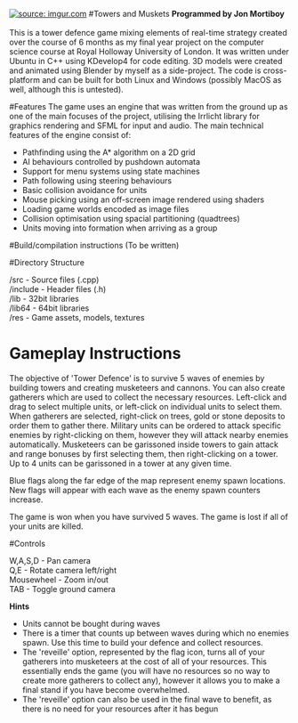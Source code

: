 <a href="http://imgur.com/jpx185b"><img src="http://i.imgur.com/jpx185b.png" title="source: imgur.com" /></a>
#Towers and Muskets
<strong>Programmed by Jon Mortiboy</strong><br /><br />
This is a tower defence game mixing elements of real-time strategy created over the course of 
6 months as my final year project on the computer science course at Royal Holloway University of London.
It was written under Ubuntu in C++ using KDevelop4 for code editing. 3D models were created and animated
using Blender by myself as a side-project. The code is cross-platform and can be
built for both Linux and Windows (possibly MacOS as well, although this is untested). 

#Features
The game uses an engine that was written from the ground up as one of the main focuses of the project, 
utilising the Irrlicht library for graphics rendering and SFML for input and audio. The main technical features 
of the engine consist of:<br />

- Pathfinding using the A* algorithm on a 2D grid<br />
- AI behaviours controlled by pushdown automata<br />
- Support for menu systems using state machines<br />
- Path following using steering behaviours<br />
- Basic collision avoidance for units<br />
- Mouse picking using an off-screen image rendered using shaders<br />
- Loading game worlds encoded as image files<br />
- Collision optimisation using spacial partitioning (quadtrees)<br />
- Units moving into formation when arriving as a group<br />

#Build/compilation instructions
(To be written)

#Directory Structure

/src			-	Source files (.cpp)<br />
/include		-	Header files (.h)<br />
/lib			-	32bit libraries<br />
/lib64			-	64bit libraries<br />
/res			- 	Game assets, models, textures<br />

# Gameplay Instructions

The objective of 'Tower Defence' is to survive 5 waves of enemies by building towers and
creating musketeers and cannons. You can also create gatherers which are used to collect
the necessary resources. Left-click and drag to select multiple units, or left-click on
individual units to select them. When gatherers are selected, right-click on trees, gold
or stone deposits to order them to gather there. Military units can be ordered to attack
specific enemies by right-clicking on them, however they will attack nearby enemies
automatically. Musketeers can be garissoned inside towers to gain attack and range bonuses
by first selecting them, then right-clicking on a tower. Up to 4 units can be garissoned
in a tower at any given time.

Blue flags along the far edge of the map represent enemy spawn locations. New flags will
appear with each wave as the enemy spawn counters increase.

The game is won when you have survived 5 waves. The game is lost if all of your units are
killed.

#Controls

W,A,S,D 	- Pan camera<br />
Q,E			- Rotate camera left/right<br />
Mousewheel	- Zoom in/out<br />
TAB			- Toggle ground camera<br />

<strong>Hints</strong>

- Units cannot be bought during waves<br />
- There is a timer that counts up between waves during which no enemies spawn. Use this time
to build your defence and collect resources.<br />
- The 'reveille' option, represented by the flag icon, turns all of your gatherers into 
musketeers at the cost of all of your resources. This essentially ends the game (you will have
no resources so no way to create more gatherers to collect any), however it allows you to make
a final stand if you have become overwhelmed.<br />
- The 'reveille' option can also be used in the final wave to benefit, as there is no need for
your resources after it has begun

